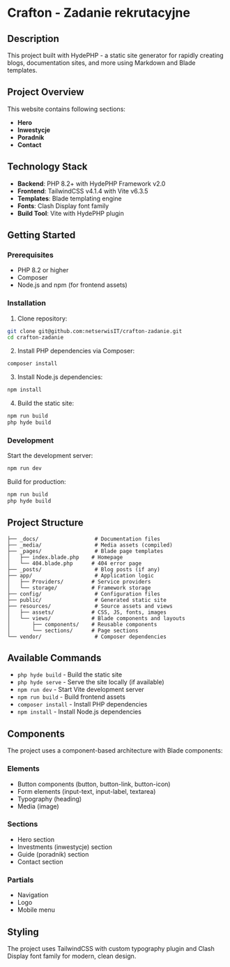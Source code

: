 # Crafton - Zadanie rekrutacyjne

## Description

This project built with HydePHP - a static site generator for rapidly creating blogs, documentation sites, and more using Markdown and Blade templates.

## Project Overview

This website contains following sections:
- **Hero**
- **Inwestycje**
- **Poradnik** 
- **Contact**

## Technology Stack

- **Backend**: PHP 8.2+ with HydePHP Framework v2.0
- **Frontend**: TailwindCSS v4.1.4 with Vite v6.3.5
- **Templates**: Blade templating engine
- **Fonts**: Clash Display font family
- **Build Tool**: Vite with HydePHP plugin

## Getting Started

### Prerequisites
- PHP 8.2 or higher
- Composer
- Node.js and npm (for frontend assets)

### Installation

1. Clone repository:
```bash
git clone git@github.com:netserwisIT/crafton-zadanie.git
cd crafton-zadanie
```

2. Install PHP dependencies via Composer:
```bash
composer install
```

3. Install Node.js dependencies:
```bash
npm install
```

4. Build the static site:
```bash
npm run build
php hyde build
```

### Development

Start the development server:
```bash
npm run dev
```

Build for production:
```bash
npm run build
php hyde build
```

## Project Structure

```
├── _docs/                  # Documentation files
├── _media/                 # Media assets (compiled)
├── _pages/                 # Blade page templates
│   ├── index.blade.php    # Homepage
│   └── 404.blade.php      # 404 error page
├── _posts/                 # Blog posts (if any)
├── app/                    # Application logic
│   ├── Providers/         # Service providers
│   └── storage/           # Framework storage
├── config/                 # Configuration files
├── public/                 # Generated static site
├── resources/              # Source assets and views
│   ├── assets/            # CSS, JS, fonts, images
│   └── views/             # Blade components and layouts
│       ├── components/    # Reusable components
│       └── sections/      # Page sections
└── vendor/                 # Composer dependencies
```

## Available Commands

- `php hyde build` - Build the static site
- `php hyde serve` - Serve the site locally (if available)
- `npm run dev` - Start Vite development server
- `npm run build` - Build frontend assets
- `composer install` - Install PHP dependencies
- `npm install` - Install Node.js dependencies

## Components

The project uses a component-based architecture with Blade components:

### Elements
- Button components (button, button-link, button-icon)
- Form elements (input-text, input-label, textarea)
- Typography (heading)
- Media (image)

### Sections
- Hero section
- Investments (inwestycje) section
- Guide (poradnik) section
- Contact section

### Partials
- Navigation
- Logo
- Mobile menu

## Styling

The project uses TailwindCSS with custom typography plugin and Clash Display font family for modern, clean design.